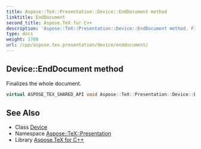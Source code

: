 ```yaml
---
title: Aspose::TeX::Presentation::Device::EndDocument method
linktitle: EndDocument
second_title: Aspose.TeX for C++
description: 'Aspose::TeX::Presentation::Device::EndDocument method. Finalizes the whole document in C++.'
type: docs
weight: 1700
url: /cpp/aspose.tex.presentation/device/enddocument/
---
```

## Device::EndDocument method


Finalizes the whole document.

```cpp
virtual ASPOSE_TEX_SHARED_API void Aspose::TeX::Presentation::Device::EndDocument()=0
```




## See Also

* Class [Device](../)
* Namespace [Aspose::TeX::Presentation](../../)
* Library [Aspose.TeX for C++](../../../)
